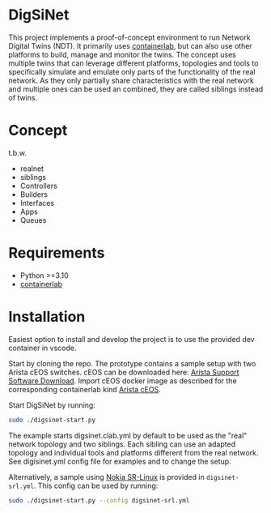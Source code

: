# DigSiNet

This project implements a proof-of-concept environment to run Network Digital Twins (NDT). It primarily uses [containerlab](https://containerlab.dev/), but can also use other platforms to build, manage and monitor the twins. The concept uses multiple twins that can leverage different platforms, topologies and tools to specifically simulate and emulate only parts of the functionality of the real network. As they only partially share characteristics with the real network and multiple ones can be used an combined, they are called siblings instead of twins. 

# Concept

t.b.w.

* realnet
* siblings
* Controllers
* Builders
* Interfaces
* Apps
* Queues

# Requirements

- Python >=3.10
- [containerlab](https://containerlab.dev/)

# Installation

Easiest option to install and develop the project is to use the provided dev container in vscode.

Start by cloning the repo. The prototype contains a sample setup with two Arista cEOS switches. cEOS can be downloaded here: [Arista Support Software Download](https://www.arista.com/en/support/software-download). Import cEOS docker image as described for the corresponding containerlab kind [Arista cEOS](https://containerlab.dev/manual/kinds/ceos/).

Start DigSiNet by running:

```bash
sudo ./digsinet-start.py
```

The example starts digsinet.clab.yml by default to be used as the "real" network topology and two siblings. Each sibling can use an adapted topology and individual tools and platforms different from the real network. See digisinet.yml config file for examples and to change the setup.

Alternatively, a sample using [Nokia SR-Linux](https://containerlab.dev/manual/kinds/srl/) is provided in ```digsinet-srl.yml```. This config can be used by running:

```bash
sudo ./digsinet-start.py --config digsinet-srl.yml
```